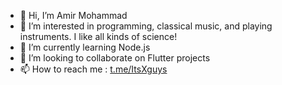 - 👋 Hi, I’m Amir Mohammad
- 👀 I’m interested in programming, classical music, and playing instruments. I like all kinds of science!
- 🌱 I’m currently learning Node.js
- 💞️ I’m looking to collaborate on Flutter projects
- 📫 How to reach me : [t.me/ItsXguys](https://t.me/ItsXguys)
